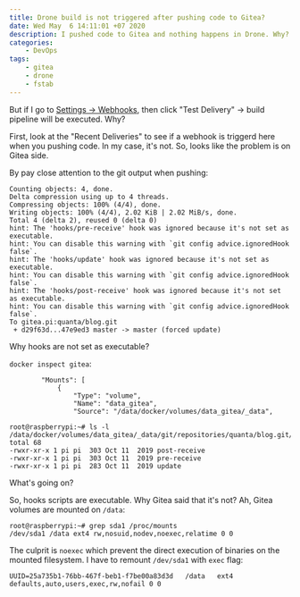 ```yaml
---
title: Drone build is not triggered after pushing code to Gitea?
date: Wed May  6 14:11:01 +07 2020
description: I pushed code to Gitea and nothing happens in Drone. Why?
categories:
    - DevOps
tags:
    - gitea
    - drone
    - fstab
---
```

But if I go to [Settings -> Webhooks](https://git-tea.dynu.net/quanta/blog/settings/hooks/1), then click "Test Delivery" -> build pipeline will be executed. Why?

First, look at the "Recent Deliveries" to see if a webhook is triggerd here when you pushing code.
In my case, it's not. So, looks like the problem is on Gitea side.

By pay close attention to the git output when pushing:

```
Counting objects: 4, done.
Delta compression using up to 4 threads.
Compressing objects: 100% (4/4), done.
Writing objects: 100% (4/4), 2.02 KiB | 2.02 MiB/s, done.
Total 4 (delta 2), reused 0 (delta 0)
hint: The 'hooks/pre-receive' hook was ignored because it's not set as executable.
hint: You can disable this warning with `git config advice.ignoredHook false`.
hint: The 'hooks/update' hook was ignored because it's not set as executable.
hint: You can disable this warning with `git config advice.ignoredHook false`.
hint: The 'hooks/post-receive' hook was ignored because it's not set as executable.
hint: You can disable this warning with `git config advice.ignoredHook false`.
To gitea.pi:quanta/blog.git
 + d29f63d...47e9ed3 master -> master (forced update)
```

Why hooks are not set as executable?

`docker inspect gitea`:

```
        "Mounts": [
            {
                "Type": "volume",
                "Name": "data_gitea",
                "Source": "/data/docker/volumes/data_gitea/_data",
```

```
root@raspberrypi:~# ls -l /data/docker/volumes/data_gitea/_data/git/repositories/quanta/blog.git/hooks/
total 68
-rwxr-xr-x 1 pi pi  303 Oct 11  2019 post-receive
-rwxr-xr-x 1 pi pi  303 Oct 11  2019 pre-receive
-rwxr-xr-x 1 pi pi  283 Oct 11  2019 update
```

What's going on?

So, hooks scripts are executable. Why Gitea said that it's not?
Ah, Gitea volumes are mounted on `/data`:

```
root@raspberrypi:~# grep sda1 /proc/mounts
/dev/sda1 /data ext4 rw,nosuid,nodev,noexec,relatime 0 0
```

The culprit is `noexec` which prevent the direct execution of binaries on the mounted filesystem.
I have to remount `/dev/sda1` with `exec` flag:

```
UUID=25a735b1-76bb-467f-beb1-f7be00a83d3d	/data	ext4	defaults,auto,users,exec,rw,nofail 0 0
```
